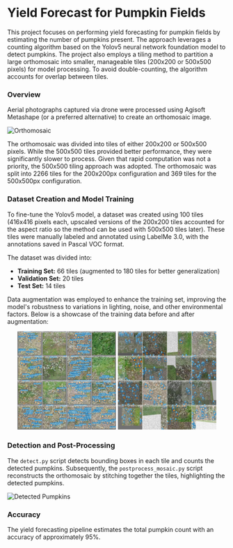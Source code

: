 # Yield Forecast for Pumpkin Fields

This project focuses on performing yield forecasting for pumpkin fields by estimating the number of pumpkins present. The approach leverages a counting algorithm based on the Yolov5 neural network foundation model to detect pumpkins. The project also employs a tiling method to partition a large orthomosaic into smaller, manageable tiles (200x200 or 500x500 pixels) for model processing. To avoid double-counting, the algorithm accounts for overlap between tiles.

### Overview

Aerial photographs captured via drone were processed using Agisoft Metashape (or a preferred alternative) to create an orthomosaic image.

![Orthomosaic](Orthomosaic%20Files/Orthomosaic.jpg)

The orthomosaic was divided into tiles of either 200x200 or 500x500 pixels. While the 500x500 tiles provided better performance, they were significantly slower to process. Given that rapid computation was not a priority, the 500x500 tiling approach was adopted. The orthomosaic was split into 2266 tiles for the 200x200px configuration and 369 tiles for the 500x500px configuration.

### Dataset Creation and Model Training

To fine-tune the Yolov5 model, a dataset was created using 100 tiles (416x416 pixels each, upscaled versions of the 200x200 tiles accounted for the aspect ratio so the method can be used with 500x500 tiles later). These tiles were manually labeled and annotated using LabelMe 3.0, with the annotations saved in Pascal VOC format.

The dataset was divided into:
- **Training Set:** 66 tiles (augmented to 180 tiles for better generalization)
- **Validation Set:** 20 tiles
- **Test Set:** 14 tiles

Data augmentation was employed to enhance the training set, improving the model's robustness to variations in lighting, noise, and other environmental factors. Below is a showcase of the training data before and after augmentation:

<p align="center">
  <img src="Dataset%20Showcase/Non_Augmented_train_data_GT_showcase.jpg" alt="Non-Augmented Training Data" width="45%">
  <img src="Dataset%20Showcase/Augmented_train_data_GT_showcase.jpg" alt="Augmented Training Data" width="45%">
</p>

### Detection and Post-Processing

The `detect.py` script detects bounding boxes in each tile and counts the detected pumpkins. Subsequently, the `postprocess_mosaic.py` script reconstructs the orthomosaic by stitching together the tiles, highlighting the detected pumpkins.

![Detected Pumpkins](Orthomosaic%20Files/mosaic_pumpkins_detected_500px.jpg)

### Accuracy

The yield forecasting pipeline estimates the total pumpkin count with an accuracy of approximately 95%.
